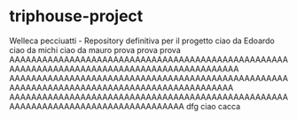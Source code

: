 # triphouse-project
Welleca pecciuatti - Repository definitiva per il progetto
ciao da Edoardo
ciao da michi
ciao da mauro
prova prova prova
AAAAAAAAAAAAAAAAAAAAAAAAAAAAAAAAAAAAAAAAAAAAAAAAAAAAAAAAAAAAAAAAAAAAAAAAAAAAAAAAAAAAAAAAAAAAA
AAAAAAAAAAAAAAAAAAAAAAAAAAAAAAAAAAAAAAAAAAAAAAAAAAAAAAAAAAAAAAAAAAAAAAAAAAAAAAAAAAAAAAAAAAAA
AAAAAAAAAAAAAAAAAAAAAAAAAAAAAAAAAAAAAAAAAAAAAAAAAAAAAAAAAAAAAAAAAAAAAAAAAAAAAAAAAAA
dfg
ciao cacca